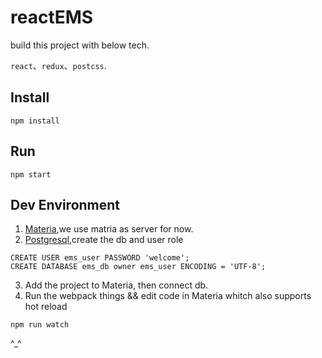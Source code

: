 # reactEMS

build this project with below tech.

`react`、`redux`、`postcss`.

## Install

```
npm install
```

## Run

```
npm start
```

## Dev Environment
1.  [Materia](https://getmateria.com/),we use matria as server for now.
2.  [Postgresql](https://www.postgresql.org/download/),create the db and user role
```
CREATE USER ems_user PASSWORD 'welcome';
CREATE DATABASE ems_db owner ems_user ENCODING = 'UTF-8';
```
3.  Add the project to Materia, then connect db.
4.  Run the webpack things && edit code in Materia whitch also supports hot reload
```
npm run watch 
```

^_^

